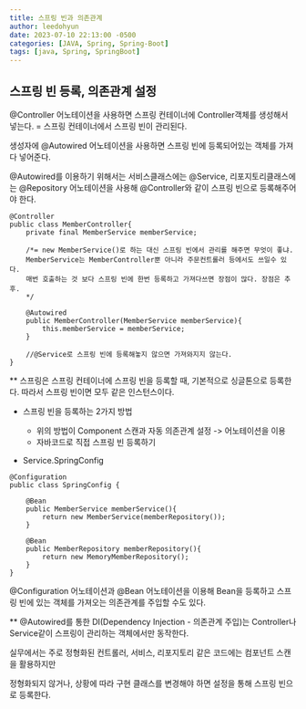 ```yaml
---
title: 스프링 빈과 의존관계
author: leedohyun
date: 2023-07-10 22:13:00 -0500
categories: [JAVA, Spring, Spring-Boot]
tags: [java, Spring, SpringBoot]
---
```


## 스프링 빈 등록, 의존관계 설정


@Controller 어노테이션을 사용하면 스프링 컨테이너에 Controller객체를 생성해서 넣는다.
= 스프링 컨테이너에서 스프링 빈이 관리된다.

생성자에 @Autowired 어노테이션을 사용하면 스프링 빈에 등록되어있는 객체를 가져다 넣어준다.

@Autowired를 이용하기 위해서는 서비스클래스에는 @Service, 리포지토리클래스에는 @Repository 어노테이션을 사용해 @Controller와 같이 스프링 빈으로 등록해주어야 한다.

```
@Controller
public class MemberController{
	private final MemberService memberService;
	
	/*= new MemberService()로 하는 대신 스프링 빈에서 관리를 해주면 무엇이 좋냐.
	MemberService는 MemberController뿐 아니라 주문컨트롤러 등에서도 쓰일수 있다.
	매번 호출하는 것 보다 스프링 빈에 한번 등록하고 가져다쓰면 장점이 많다. 장점은 추후.
	*/
	
	@Autowired
	public MemberController(MemberService memberService){
		this.memberService = memberService;
	}
	
	//@Service로 스프링 빈에 등록해놓지 않으면 가져와지지 않는다.
}
```

** 스프링은 스프링 컨테이너에 스프링 빈을 등록할 때, 기본적으로 싱글톤으로 등록한다. 따라서 스프링 빈이면 모두 같은 인스턴스이다.

- 스프링 빈을 등록하는 2가지 방법
	- 위의 방법이 Component 스캔과 자동 의존관계 설정 -> 어노테이션을 이용
	- 자바코드로 직접 스프링 빈 등록하기

- Service.SpringConfig

```
@Configuration  
public class SpringConfig {  
  
    @Bean  
	public MemberService memberService(){  
        return new MemberService(memberRepository());  
	}  
  
    @Bean  
	public MemberRepository memberRepository(){  
        return new MemoryMemberRepository();  
	}  
}
```

@Configuration 어노테이션과 @Bean 어노테이션을 이용해 Bean을 등록하고 스프링 빈에 있는 객체를 가져오는 의존관계를 주입할 수도 있다.

** @Autowired를 통한 DI(Dependency Injection - 의존관계 주입)는 Controller나 Service같이 스프링이 관리하는 객체에서만 동작한다.

실무에서는 주로 정형화된 컨트롤러, 서비스, 리포지토리 같은 코드에는 컴포넌트 스캔을 활용하지만

정형화되지 않거나, 상황에 따라 구현 클래스를 변경해야 하면 설정을 통해 스프링 빈으로 등록한다.